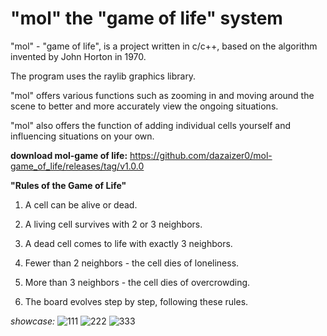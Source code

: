 # "mol" the "game of life" system
"mol" - "game of life", is a project written in c/c++, based on the algorithm invented by John Horton in 1970. 

The program uses the raylib graphics library.

"mol" offers various functions such as zooming in and moving around the scene to better and more accurately view the ongoing situations.

 "mol" also offers the function of adding individual cells yourself and influencing situations on your own.

**download mol-game of life:** https://github.com/dazaizer0/mol-game_of_life/releases/tag/v1.0.0

**"Rules of the Game of Life"**

1. A cell can be alive or dead.
2. A living cell survives with 2 or 3 neighbors.
3. A dead cell comes to life with exactly 3 neighbors.

4. Fewer than 2 neighbors - the cell dies of loneliness.
5. More than 3 neighbors - the cell dies of overcrowding.

6. The board evolves step by step, following these rules.

*showcase:*
![111](https://github.com/dazaizer0/game_of_life-mol/assets/60112867/66443233-d7cc-4ef5-8789-a6219d3c3a07)
![222](https://github.com/dazaizer0/game_of_life-mol/assets/60112867/91e0cf54-aa25-4b7e-b618-bbff8ff77f67)
![333](https://github.com/dazaizer0/game_of_life-mol/assets/60112867/237726ad-5e59-472a-bb77-8fd41b8f9269)
